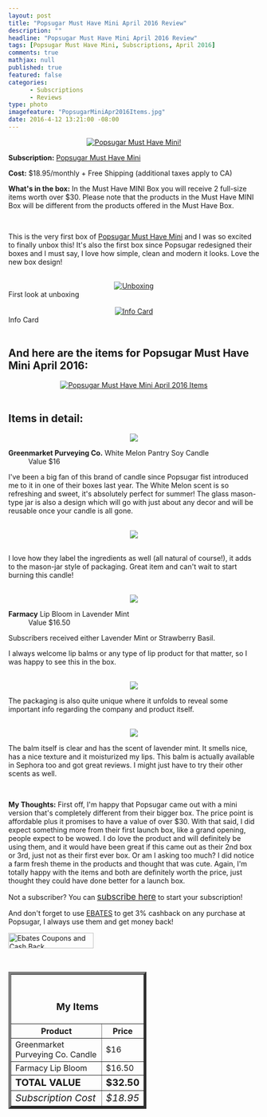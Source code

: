 ```yaml
---
layout: post
title: "Popsugar Must Have Mini April 2016 Review"
description: ""
headline: "Popsugar Must Have Mini April 2016 Review"
tags: [Popsugar Must Have Mini, Subscriptions, April 2016]
comments: true
mathjax: null
published: true
featured: false
categories: 
      - Subscriptions
      - Reviews
type: photo
imagefeature: "PopsugarMiniApr2016Items.jpg"
date: 2016-4-12 13:21:00 -08:00
---
```


<center><a href="http://popsugar-must-have.evyy.net/c/164125/137737/2706" target="_blank">
<img src="/images/PopsugarMiniApr2016Box.jpg" border="0" style="border:none;max-width:100%;" alt="Popsugar Must Have Mini!" />
</a></center>

<p><b>Subscription:</b> <a href="http://popsugar-must-have.evyy.net/c/164125/137737/2706" target="_blank">Popsugar Must Have Mini</a></p>
<p><b>Cost:</b> $18.95/monthly + Free Shipping (additional taxes apply to CA)</p>
<p><b>What's in the box:</b> In the Must Have MINI Box you will receive 2 full-size items worth over $30. Please note that the products in the Must Have MINI Box will be different from the products offered in the Must Have Box.</p>
<br>

<p>This is the very first box of <a href="http://popsugar-must-have.evyy.net/c/164125/137737/2706" target="_blank">Popsugar Must Have Mini</a> and I was so excited to finally unbox this! It's also the first box since Popsugar redesigned their boxes and I must say, I love how simple, clean and modern it looks. Love the new box design!</p>

<br>

<center><a href="http://popsugar-must-have.evyy.net/c/164125/137737/2706" target="_blank">
<img src="/images/PopsugarMiniApr2016OpenBox.jpg" border="0" style="border:none;max-width:100%;" alt="Unboxing" />
</a></center>
<figcaption>First look at unboxing</figcaption>

<br>

<center><a href="http://popsugar-must-have.evyy.net/c/164125/137737/2706" target="_blank">
<img src="/images/PopsugarMiniApr2016Info.jpg" border="0" style="border:none;max-width:100%;" alt="Info Card" />
</a></center>
<figcaption>Info Card</figcaption>

<br>

<H2>And here are the items for Popsugar Must Have Mini April 2016:</H2>

<center><a href="http://popsugar-must-have.evyy.net/c/164125/137737/2706" target="_blank">
<img src="/images/PopsugarMiniApr2016Items.jpg" border="0" style="border:none;max-width:100%;" alt="Popsugar Must Have Mini April 2016 Items" />
</a></center>

<br>

<H2>Items in detail:</H2>

<center><a href="http://popsugar-must-have.evyy.net/c/164125/137737/2706" target="_blank">
<img src="/images/PopsugarMiniApr2016GreenmarketPurveyingCoWhiteMelonPantryCandle.jpg" border="0" style="border:none;max-width:100%;"/>
</a></center>

<DL>
<DT><b>Greenmarket Purveying Co.</b> White Melon Pantry Soy Candle</DT>
<DD>Value $16</DD>
</DL>

<p>I've been a big fan of this brand of candle since Popsugar fist introduced me to it in one of their boxes last year. The White Melon scent is so refreshing and sweet, it's absolutely perfect for summer! The glass mason-type jar is also a design which will go with just about any decor and will be reusable once your candle is all gone.</p>

<br>

<center><a href="http://popsugar-must-have.evyy.net/c/164125/137737/2706"" target="_blank">
<img src="/images/PopsugarMiniApr2016GreenmarketPurveyingCoWhiteMelonPantryCandle2.jpg" border="0" style="border:none;max-width:100%;"/>
</a></center>

<br>

<p>I love how they label the ingredients as well (all natural of course!), it adds to the mason-jar style of packaging. Great item and can't wait to start burning this candle!</p>

<br>

<center><a href="http://popsugar-must-have.evyy.net/c/164125/137737/2706"" target="_blank">
<img src="/images/PopsugarMiniApr2016FarmacyLipBloom.jpg" border="0" style="border:none;max-width:100%;"/>
</a></center>

<DL>
<DT><b>Farmacy</b> Lip Bloom in Lavender Mint</DT>
<DD>Value $16.50</DD>
</DL>

<p>Subscribers received either Lavender Mint or Strawberry Basil.</p>

<p>I always welcome lip balms or any type of lip product for that matter, so I was happy to see this in the box.</p>

<br>

<center><a href="http://popsugar-must-have.evyy.net/c/164125/137737/2706"" target="_blank">
<img src="/images/PopsugarMiniApr2016FarmacyLipBloom2.jpg" border="0" style="border:none;max-width:100%;"/>
</a></center>

<p>The packaging is also quite unique where it unfolds to reveal some important info regarding the company and product itself.</p>

<br>

<center><a href="http://popsugar-must-have.evyy.net/c/164125/137737/2706"" target="_blank">
<img src="/images/PopsugarMiniApr2016FarmacyLipBloom3.jpg" border="0" style="border:none;max-width:100%;"/>
</a></center>

<p>The balm itself is clear and has the scent of lavender mint. It smells nice, has a nice texture and it moisturized my lips. This balm is actually available in Sephora too and got great reviews. I might just have to try their other scents as well.</p>

<br>

<p><i class="icon-exclamation-sign"></i><b> My Thoughts:</b> First off, I'm happy that Popsugar came out with a mini version that's completely different from their bigger box. The price point is affordable plus it promises to have a value of over $30. With that said, I did expect something more from their first launch box, like a grand opening, people expect to be wowed. I do love the product and will definitely be using them, and it would have been great if this came out as their 2nd box or 3rd, just not as their first ever box. Or am I asking too much? I did notice a farm fresh theme in the products and thought that was cute. Again, I'm totally happy with the items and both are definitely worth the price, just thought they could have done better for a launch box.</p>

<p>Not a subscriber? You can <a href="http://popsugar-must-have.evyy.net/c/164125/137737/2706" target="_blank"><big>subscribe here</big></a> to start your subscription!</p>

<p>And don't forget to use <a href="http://www.ebates.com/rf.do?referrerid=nFbj2DqrCN%2BpB5AWKzmAFQ%3D%3D&eeid=30337" target="_blank">EBATES</a> to get 3% cashback on any purchase at Popsugar, I always use them and get money back!</p>

<a href='http://www.ebates.com/rf.do?referrerid=nFbj2DqrCN%2BpB5AWKzmAFQ%3D%3D&eeid=28585' target='_blank' rel='nofollow'><img src='http://www.ebates.com/referral/2012/global_files/images/ebates_logo.png' alt='Ebates Coupons and Cash Back' height='31' width='171' border='0'/></a>

<br>

<TABLE  BORDER="5" style="width:55%">
   <TR>
      <TH COLSPAN="2">
         <H3><BR><center>My Items</center></H3>
      </TH>
   </TR>
      <TH>Product</TH>
      <TH>Price</TH>
  <TR>
      <TD>Greenmarket Purveying Co. Candle</TD>
      <TD>$16</TD>
   </TR>
   <TR>
      <TD>Farmacy Lip Bloom</TD>
      <TD>$16.50</TD>
   </TR>
   <TR>
      <TD><b><big>TOTAL VALUE</big></b></TD>
      <TD><b><big>$32.50</big></b></TD>
   </TR>
   <TR>
      <TD><i><big>Subscription Cost</big></i></TD>
      <TD><i><big>$18.95</big></i></TD>
   </TR>
</TABLE>

